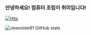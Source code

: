 ### 안녕하세요! 컴퓨터 조립이 취미입니다!

[![Hits](https://hits.seeyoufarm.com/api/count/incr/badge.svg?url=https%3A%2F%2Fgithub.com%2FJewonlee91&count_bg=%2379C83D&title_bg=%23555555&icon=&icon_color=%23E7E7E7&title=hits&edge_flat=false)](https://hits.seeyoufarm.com)

![Jewonlee91 GitHub stats](https://github-readme-stats.vercel.app/api?username=Jewonlee91&show_icons=true)
